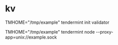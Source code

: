 # kv
TMHOME="/tmp/example" tendermint init validator

TMHOME="/tmp/example" tendermint node --proxy-app=unix://example.sock

